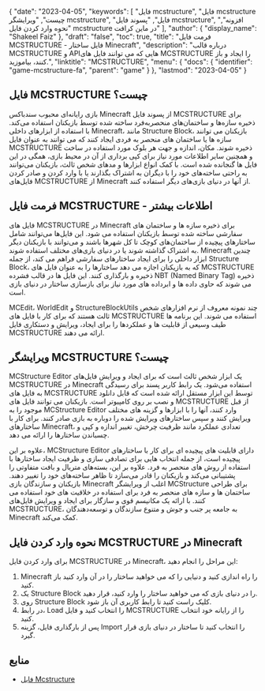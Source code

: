 {
  "date": "2023-04-05",
  "keywords": [
"فایل mcstructure",
"فایل mcstructure چیست",
"ویرایشگر mcstructure",
"فایل",
"پسوند فایل mcstructure",
"افزونه",
"نحوه وارد کردن فایل mcstructure در ماین کرافت"
],
  "author": {
    "display_name": "Shakeel Faiz"
},
  "draft": "false",
  "toc": true,
  "title": "فرمت فایل MCSTRUCTURE - فایل ساختار Minecraft",
  "description": "درباره قالب MCSTRUCTURE و APIهایی که می توانند فایل های MCSTRUCTURE را ایجاد و باز کنند، بیاموزید.",
  "linktitle": "MCSTRUCTURE",
  "menu": {
    "docs": {
      "identifier": "game-mcstructure-fa",
      "parent": "game"
}
},
  "lastmod": "2023-04-05"
}

## فایل MCSTRUCTURE چیست؟

بازی رایانه‌ای محبوب سندباکس Minecraft از پسوند فایل MCSTRUCTURE برای ذخیره سازه‌ها و ساختمان‌های منحصربه‌فرد ساخته شده توسط بازیکنان استفاده می‌کند. با استفاده از ابزارهای داخلی Minecraft، مانند Structure Block، بازیکنان می توانند سازه ها یا ساختمان های منحصر به فردی ایجاد کنند که می توانند به عنوان فایل MCSTRUCTURE ذخیره شوند. مکان، اندازه و جهت هر بلوک مورد استفاده در ساخت و همچنین سایر اطلاعات مورد نیاز برای کپی برداری از آن در محیط بازی، همگی در این فایل ها گنجانده شده است. با کمک انواع ابزارها و مدهای شخص ثالث، بازیکنان می‌توانند به راحتی ساخته‌های خود را با دیگران به اشتراک بگذارند یا با وارد کردن و صادر کردن فایل‌های MCSTRUCTURE از Minecraft از آنها در دنیای بازی‌های دیگر استفاده کنند.

## فرمت فایل MCSTRUCTURE - اطلاعات بیشتر

فایل های MCSTRUCTURE در Minecraft برای ذخیره سازه ها و ساختمان های سفارشی ساخته شده توسط بازیکنان استفاده می شود. این فایل‌ها می‌توانند شامل ساختارهای پیچیده از ساختمان‌های کوچک تا کل شهرها باشند و می‌توانند با بازیکنان دیگر به اشتراک گذاشته شوند یا در دنیای بازی‌های مختلف استفاده شوند. Minecraft چندین ابزار داخلی را برای ایجاد ساختارهای سفارشی فراهم می کند، از جمله Structure Block، که به بازیکنان اجازه می دهد ساختارها را به عنوان فایل های MCSTRUCTURE ذخیره و بارگذاری کنند. این فایل ها در قالب فشرده NBT (Named Binary Tag) ذخیره می شوند که حاوی داده ها و ابرداده های مورد نیاز برای بازسازی ساختار در دنیای بازی است.

MCEdit، WorldEdit و StructureBlockUtils چند نمونه معروف از نرم افزارهای شخص ثالث هستند که برای کار با فایل های MCSTRUCTURE استفاده می شوند. این برنامه ها طیف وسیعی از قابلیت ها و عملکردها را برای ایجاد، ویرایش و دستکاری فایل MCSTRUCTURE ارائه می دهند.

## ویرایشگر MCSTRUCTURE چیست؟ 

MCStructure Editor یک ابزار شخص ثالث است که برای ایجاد و ویرایش فایل‌های MCSTRUCTURE در Minecraft استفاده می‌شود. یک رابط کاربر پسند برای رسیدگی به فایل های MCSTRUCTURE توسط این ابزار مستقل ارائه شده است که قابل دانلود و نصب بر روی کامپیوتر است. بازیکنان می توانند فایل های MCSTRUCTURE از قبل موجود را به MCStructure Editor وارد کنند، آنها را با ابزارها و گزینه های مختلف ویرایش کنند و سپس ساختارهای ویرایش شده را دوباره به بازی صادر کنند. برای کار با ساختارهای Minecraft، تعدادی عملکرد مانند ظرفیت چرخش، تغییر اندازه و کپی و چسباندن ساختارها را ارائه می دهد.

علاوه بر این، MCStructure Editor دارای قابلیت های پیچیده ای برای کار با ساختارهای پیچیده است، از جمله انتخاب هایی برای تصادفی سازی و ظرفیت ایجاد ساختارها با استفاده از روش های منحصر به فرد. علاوه بر این، بسته‌های متریال و بافت متفاوتی را پشتیبانی می‌کند و بازیکنان را قادر می‌سازد تا ظاهر ساخته‌های خود را تغییر دهند. بازیکنان و سازندگان بازی Minecraft اغلب از ویرایشگر MCStructure برای طراحی ساختمان ها و سازه های منحصر به فرد برای استفاده در خلاقیت های خود استفاده می کنند. با ارائه یک مکانیسم قوی و سازگار برای ایجاد و ویرایش فایل‌های MCSTRUCTURE، به جامعه پر جنب و جوش و متنوع سازندگان و توسعه‌دهندگان Minecraft کمک می‌کند.

## نحوه وارد کردن فایل MCSTRUCTURE در Minecraft

برای وارد کردن فایل MCSTRUCTURE در Minecraft، این مراحل را انجام دهید:

1. Minecraft را راه اندازی کنید و دنیایی را که می خواهید ساختار را در آن وارد کنید باز کنید.
2. یک Structure Block را در دنیای بازی که می خواهید ساختار را وارد کنید، قرار دهید.
3. روی Structure Block کلیک راست کنید تا رابط کاربری آن باز شود.
4. در رابط، Load را انتخاب کنید و فایل MCSTRUCTURE را از رایانه خود انتخاب کنید.
5. پس از بارگذاری فایل، گزینه Import را انتخاب کنید تا ساختار در دنیای بازی قرار گیرد.

## منابع
* [فایل Mcstructure](https://wiki.bedrock.dev/nbt/mcstructure.html)


